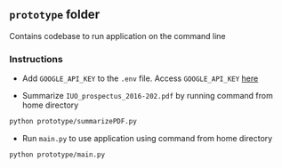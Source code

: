 ## `prototype` folder

Contains codebase to run application on the command line

### Instructions

- Add `GOOGLE_API_KEY` to the `.env` file. Access `GOOGLE_API_KEY` [here](https://aistudio.google.com/app/apikey)


- Summarize `IUO_prospectus_2016-202.pdf` by running command from home directory
```sh
python prototype/summarizePDF.py
```

- Run `main.py` to use application using command from home directory
```sh
python prototype/main.py
```